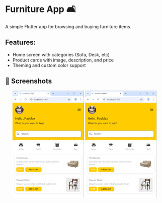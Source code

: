 # Furniture App 🛋️

A simple Flutter app for browsing and buying furniture items.

## Features:
- Home screen with categories (Sofa, Desk, etc)
- Product cards with image, description, and price
- Theming and custom color support


## 📱 Screenshots

<p align="center">
  <img src="assets/img.PNG" width="45%" />
  <img src="assets/img.png" width="45%" />
</p>


